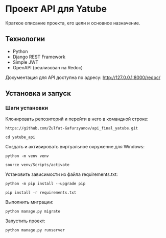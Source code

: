 # Проект API для Yatube

Краткое описание проекта, его цели и основное назначение.

## Технологии

- Python
- Django REST Framework
- Simple JWT
- OpenAPI (реализован на Redoc)
  
Документация для API доступна по адресу: http://127.0.0.1:8000/redoc/

## Установка и запуск

### Шаги установки

Клонировать репозиторий и перейти в него в командной строке:

```
https://github.com/Zulfat-Gafurzyanov/api_final_yatube.git
```

```
cd yatube_api
```

Cоздать и активировать виртуальное окружение для Windows:

```
python -m venv venv
```

```
source venv/Scripts/activate
```

Установить зависимости из файла requirements.txt:

```
python -m pip install --upgrade pip
```

```
pip install -r requirements.txt
```

Выполнить миграции:

```
python manage.py migrate
```

Запустить проект:

```
python manage.py runserver
```
